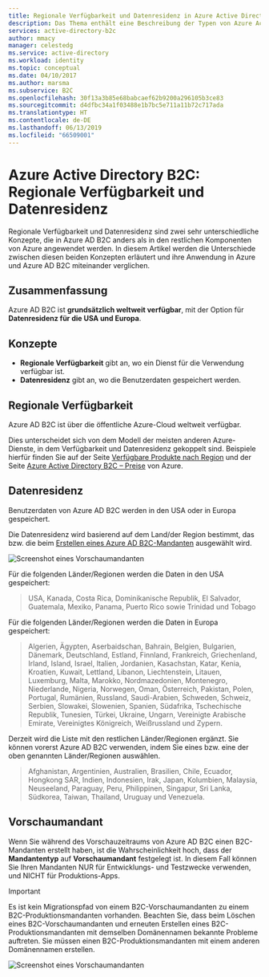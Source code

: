 ```yaml
---
title: Regionale Verfügbarkeit und Datenresidenz in Azure Active Directory B2C | Microsoft-Dokumentation
description: Das Thema enthält eine Beschreibung der Typen von Azure Active Directory B2C-Mandanten.
services: active-directory-b2c
author: mmacy
manager: celestedg
ms.service: active-directory
ms.workload: identity
ms.topic: conceptual
ms.date: 04/10/2017
ms.author: marsma
ms.subservice: B2C
ms.openlocfilehash: 30f13a3b85e68babcaef62b9200a296105b3ce83
ms.sourcegitcommit: d4dfbc34a1f03488e1b7bc5e711a11b72c717ada
ms.translationtype: HT
ms.contentlocale: de-DE
ms.lasthandoff: 06/13/2019
ms.locfileid: "66509001"
---
```

# <a name="azure-active-directory-b2c-region-availability--data-residency"></a>Azure Active Directory B2C: Regionale Verfügbarkeit und Datenresidenz
Regionale Verfügbarkeit und Datenresidenz sind zwei sehr unterschiedliche Konzepte, die in Azure AD B2C anders als in den restlichen Komponenten von Azure angewendet werden. In diesem Artikel werden die Unterschiede zwischen diesen beiden Konzepten erläutert und ihre Anwendung in Azure und Azure AD B2C miteinander verglichen.

## <a name="summary"></a>Zusammenfassung
Azure AD B2C ist **grundsätzlich weltweit verfügbar**, mit der Option für **Datenresidenz für die USA und Europa**.

## <a name="concepts"></a>Konzepte
* **Regionale Verfügbarkeit** gibt an, wo ein Dienst für die Verwendung verfügbar ist.
* **Datenresidenz** gibt an, wo die Benutzerdaten gespeichert werden.

## <a name="region-availability"></a>Regionale Verfügbarkeit
Azure AD B2C ist über die öffentliche Azure-Cloud weltweit verfügbar. 

Dies unterscheidet sich von dem Modell der meisten anderen Azure-Dienste, in dem Verfügbarkeit und Datenresidenz gekoppelt sind. Beispiele hierfür finden Sie auf der Seite [Verfügbare Produkte nach Region](https://azure.microsoft.com/regions/services/) und der Seite [Azure Active Directory B2C – Preise](https://azure.microsoft.com/pricing/details/active-directory-b2c/) von Azure.

## <a name="data-residency"></a>Datenresidenz
Benutzerdaten von Azure AD B2C werden in den USA oder in Europa gespeichert.

Die Datenresidenz wird basierend auf dem Land/der Region bestimmt, das bzw. die beim [Erstellen eines Azure AD B2C-Mandanten](active-directory-b2c-get-started.md) ausgewählt wird.

![Screenshot eines Vorschaumandanten](./media/active-directory-b2c-reference-tenant-type/data-residency-b2c-tenant.png)

Für die folgenden Länder/Regionen werden die Daten in den USA gespeichert:

> USA, Kanada, Costa Rica, Dominikanische Republik, El Salvador, Guatemala, Mexiko, Panama, Puerto Rico sowie Trinidad und Tobago

Für die folgenden Länder/Regionen werden die Daten in Europa gespeichert:

> Algerien, Ägypten, Aserbaidschan, Bahrain, Belgien, Bulgarien, Dänemark, Deutschland, Estland, Finnland, Frankreich, Griechenland, Irland, Island, Israel, Italien, Jordanien, Kasachstan, Katar, Kenia, Kroatien, Kuwait, Lettland, Libanon, Liechtenstein, Litauen, Luxemburg, Malta, Marokko, Nordmazedonien, Montenegro, Niederlande, Nigeria, Norwegen, Oman, Österreich, Pakistan, Polen, Portugal, Rumänien, Russland, Saudi-Arabien, Schweden, Schweiz, Serbien, Slowakei, Slowenien, Spanien, Südafrika, Tschechische Republik, Tunesien, Türkei, Ukraine, Ungarn, Vereinigte Arabische Emirate, Vereinigtes Königreich, Weißrussland und Zypern.

Derzeit wird die Liste mit den restlichen Länder/Regionen ergänzt.  Sie können vorerst Azure AD B2C verwenden, indem Sie eines bzw. eine der oben genannten Länder/Regionen auswählen.

> Afghanistan, Argentinien, Australien, Brasilien, Chile, Ecuador, Hongkong SAR, Indien, Indonesien, Irak, Japan, Kolumbien, Malaysia, Neuseeland, Paraguay, Peru, Philippinen, Singapur, Sri Lanka, Südkorea, Taiwan, Thailand, Uruguay und Venezuela.

## <a name="preview-tenant"></a>Vorschaumandant
Wenn Sie während des Vorschauzeitraums von Azure AD B2C einen B2C-Mandanten erstellt haben, ist die Wahrscheinlichkeit hoch, dass der **Mandantentyp** auf **Vorschaumandant** festgelegt ist. In diesem Fall können Sie Ihren Mandanten NUR für Entwicklungs- und Testzwecke verwenden, und NICHT für Produktions-Apps.

> [!IMPORTANT]
> Es ist kein Migrationspfad von einem B2C-Vorschaumandanten zu einem B2C-Produktionsmandanten vorhanden. Beachten Sie, dass beim Löschen eines B2C-Vorschaumandanten und erneuten Erstellen eines B2C-Produktionsmandanten mit demselben Domänennamen bekannte Probleme auftreten. Sie müssen einen B2C-Produktionsmandanten mit einem anderen Domänennamen erstellen.


![Screenshot eines Vorschaumandanten](./media/active-directory-b2c-reference-tenant-type/preview-b2c-tenant.png)
